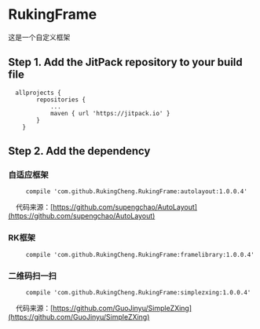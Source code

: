 # RukingFrame
这是一个自定义框架

## Step 1. Add the JitPack repository to your build file
	
```
  allprojects {
		repositories {
			...
			maven { url 'https://jitpack.io' }
		}
	}
```
  
## Step 2. Add the dependency
### 自适应框架
``` 
     compile 'com.github.RukingCheng.RukingFrame:autolayout:1.0.0.4'
 ```
     代码来源：[https://github.com/supengchao/AutoLayout](https://github.com/supengchao/AutoLayout)
   
### RK框架
``` 
     compile 'com.github.RukingCheng.RukingFrame:framelibrary:1.0.0.4'
```
  
### 二维码扫一扫
``` 
     compile 'com.github.RukingCheng.RukingFrame:simplezxing:1.0.0.4'
```
     代码来源：[https://github.com/GuoJinyu/SimpleZXing](https://github.com/GuoJinyu/SimpleZXing)
       

      
